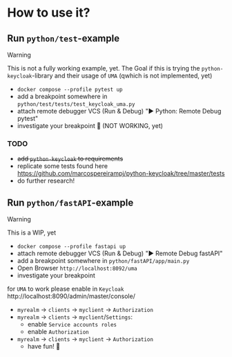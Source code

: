 
# How to use it?

## Run `python/test`-example

> [!WARNING]  
> This is not a fully working example, yet.
> The Goal if this is trying the `python-keycloak`-library and their usage of `UMA` (qwhich is not implemented, yet)

- `docker compose --profile pytest up`
- add a breakpoint somewhere in `python/test/tests/test_keycloak_uma.py`
- attach remote debugger VCS (Run & Debug) "► Python: Remote Debug pytest"
- investigate your breakpoint 🤞 (NOT WORKING, yet)

### TODO

- ~~add `python-keycloak` to requirements~~
- replicate some tests found here https://github.com/marcospereirampj/python-keycloak/tree/master/tests
- do further research!

## Run `python/fastAPI`-example

> [!WARNING]  
> This is a WIP, yet

- `docker compose --profile fastapi up`
- attach remote debugger VCS (Run & Debug) "► Remote Debug fastAPI"
- add a breakpoint somewhere in `python/fastAPI/app/main.py`
- Open Browser `http://localhost:8092/uma`
- investigate your breakpoint

for `UMA` to work please enable in `Keycloak` http://localhost:8090/admin/master/console/

- `myrealm` -> `clients` -> `myclient` -> `Authorization`
- `myrealm` -> `clients` -> `myclient`/`Settings`:
  - enable `Service accounts roles`
  - enable `Authorization`
- `myrealm` -> `clients` -> `myclient` -> `Authorization`
  - have fun! 🥳
